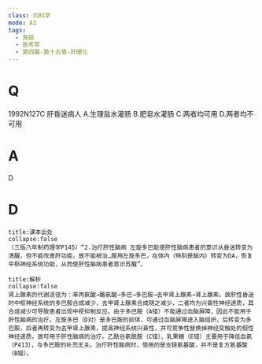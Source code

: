 ```yaml
---
class: 内科学
mode: A1
tags:
  - 真题
  - 医考帮
  - 第四篇-第十五章-肝硬化
---
```


# Q
1992N127C 肝昏迷病人
A.生理盐水灌肠
B.肥皂水灌肠
C.两者均可用
D.两者均不可用

# A
D
# D
```ad-note
title:课本出处
collapse:false
（三版八年制药理学P145）“2.治疗肝性脑病 左旋多巴能使肝性脑病患者的意识从昏迷转变为清醒，但不能改善肝功能，故不能根治…服用左旋多巴，在体内（特别是脑内）转变为DA，恢复中枢神经系统功能，从而使肝性脑病患者意识苏醒”。
```

```ad-summary
title:解析
collapse:false
肾上腺素的代谢途径为：苯丙氨酸→酪氨酸→多巴→多巴胺→去甲肾上腺素→肾上腺素。故肝性昏迷时中枢神经系统的多巴胺合成减少，去甲肾上腺素合成随之减少，二者均为兴奋性神经递质，其合成减少可导致患者出现中枢抑制反应。由于多巴胺（A错）不能通过血脑屏障，因此不能用于肝性脑病的治疗。左旋多巴（D对）是多巴胺的前体，可通过血脑屏障进入脑组织，后转变为多巴胺，后者再转变为去甲肾上腺素，提高神经系统兴奋性，并可竞争性替换掉神经突触处的假性神经递质，故可用于肝性脑病的治疗。乙酰谷氨酰胺（C错）、乳果糖（E错）主要用于降低血氨（P413），与多巴胺的补充无关。治疗肝性脑病时，使用的是支链氨基酸，并不是复方氨基酸（B错）。
```

